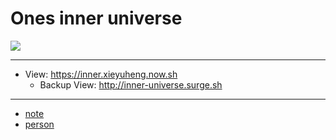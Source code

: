 # Ones inner universe

[![](https://github.com/xieyuheng/image-link/raw/master/ghost-in-the-shell/cute-small.png)](http://inner-universe.surge.sh)

------

- View: https://inner.xieyuheng.now.sh
  - Backup View: http://inner-universe.surge.sh

---

- [note](/docs/source/_posts/note)
- [person](/docs/source/_posts/person)
